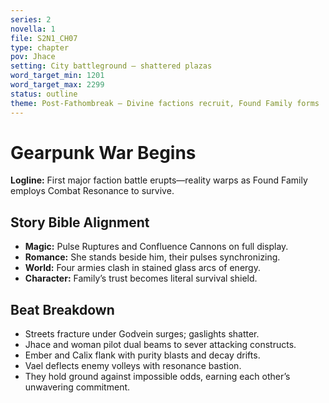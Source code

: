 ```yaml
---
series: 2
novella: 1
file: S2N1_CH07
type: chapter
pov: Jhace
setting: City battleground — shattered plazas
word_target_min: 1201
word_target_max: 2299
status: outline
theme: Post-Fathombreak — Divine factions recruit, Found Family forms
---
```

# Gearpunk War Begins

**Logline:** First major faction battle erupts—reality warps as Found Family employs Combat Resonance to survive.

## Story Bible Alignment
- **Magic:** Pulse Ruptures and Confluence Cannons on full display.
- **Romance:** She stands beside him, their pulses synchronizing.
- **World:** Four armies clash in stained glass arcs of energy.
- **Character:** Family’s trust becomes literal survival shield.

## Beat Breakdown
- Streets fracture under Godvein surges; gaslights shatter.
- Jhace and woman pilot dual beams to sever attacking constructs.
- Ember and Calix flank with purity blasts and decay drifts.
- Vael deflects enemy volleys with resonance bastion.
- They hold ground against impossible odds, earning each other’s unwavering commitment.

